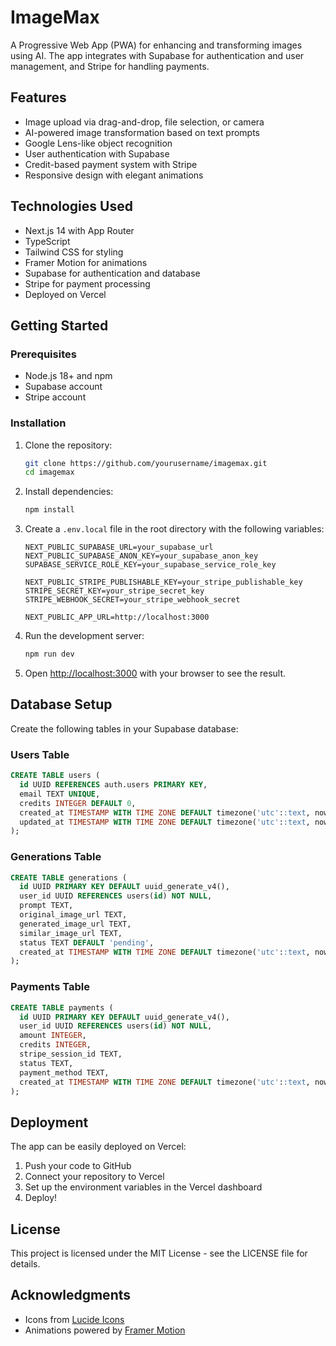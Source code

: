 # ImageMax

A Progressive Web App (PWA) for enhancing and transforming images using AI. The app integrates with Supabase for authentication and user management, and Stripe for handling payments.

## Features

- Image upload via drag-and-drop, file selection, or camera
- AI-powered image transformation based on text prompts
- Google Lens-like object recognition
- User authentication with Supabase
- Credit-based payment system with Stripe
- Responsive design with elegant animations

## Technologies Used

- Next.js 14 with App Router
- TypeScript
- Tailwind CSS for styling
- Framer Motion for animations
- Supabase for authentication and database
- Stripe for payment processing
- Deployed on Vercel

## Getting Started

### Prerequisites

- Node.js 18+ and npm
- Supabase account
- Stripe account

### Installation

1. Clone the repository:
   ```bash
   git clone https://github.com/yourusername/imagemax.git
   cd imagemax
   ```

2. Install dependencies:
   ```bash
   npm install
   ```

3. Create a `.env.local` file in the root directory with the following variables:
   ```
   NEXT_PUBLIC_SUPABASE_URL=your_supabase_url
   NEXT_PUBLIC_SUPABASE_ANON_KEY=your_supabase_anon_key
   SUPABASE_SERVICE_ROLE_KEY=your_supabase_service_role_key

   NEXT_PUBLIC_STRIPE_PUBLISHABLE_KEY=your_stripe_publishable_key
   STRIPE_SECRET_KEY=your_stripe_secret_key
   STRIPE_WEBHOOK_SECRET=your_stripe_webhook_secret

   NEXT_PUBLIC_APP_URL=http://localhost:3000
   ```

4. Run the development server:
   ```bash
   npm run dev
   ```

5. Open [http://localhost:3000](http://localhost:3000) with your browser to see the result.

## Database Setup

Create the following tables in your Supabase database:

### Users Table

```sql
CREATE TABLE users (
  id UUID REFERENCES auth.users PRIMARY KEY,
  email TEXT UNIQUE,
  credits INTEGER DEFAULT 0,
  created_at TIMESTAMP WITH TIME ZONE DEFAULT timezone('utc'::text, now()) NOT NULL,
  updated_at TIMESTAMP WITH TIME ZONE DEFAULT timezone('utc'::text, now()) NOT NULL
);
```

### Generations Table

```sql
CREATE TABLE generations (
  id UUID PRIMARY KEY DEFAULT uuid_generate_v4(),
  user_id UUID REFERENCES users(id) NOT NULL,
  prompt TEXT,
  original_image_url TEXT,
  generated_image_url TEXT,
  similar_image_url TEXT,
  status TEXT DEFAULT 'pending',
  created_at TIMESTAMP WITH TIME ZONE DEFAULT timezone('utc'::text, now()) NOT NULL
);
```

### Payments Table

```sql
CREATE TABLE payments (
  id UUID PRIMARY KEY DEFAULT uuid_generate_v4(),
  user_id UUID REFERENCES users(id) NOT NULL,
  amount INTEGER,
  credits INTEGER,
  stripe_session_id TEXT,
  status TEXT,
  payment_method TEXT,
  created_at TIMESTAMP WITH TIME ZONE DEFAULT timezone('utc'::text, now()) NOT NULL
);
```

## Deployment

The app can be easily deployed on Vercel:

1. Push your code to GitHub
2. Connect your repository to Vercel
3. Set up the environment variables in the Vercel dashboard
4. Deploy!

## License

This project is licensed under the MIT License - see the LICENSE file for details.

## Acknowledgments

- Icons from [Lucide Icons](https://lucide.dev/)
- Animations powered by [Framer Motion](https://www.framer.com/motion/)
